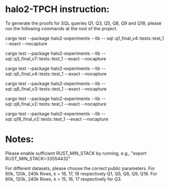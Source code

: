 # halo2-TPCH instruction:
To generate the proofs for SQL queries Q1, Q3, Q5, Q8, Q9 and Q18, please run the following commands at the root of the project.

cargo test --package halo2-experiments --lib -- sql::q1_final_v4::tests::test_1 --exact --nocapture

cargo test --package halo2-experiments --lib -- sql::q3_final_v7::tests::test_1 --exact --nocapture

cargo test --package halo2-experiments --lib -- sql::q5_final_v4::tests::test_1 --exact --nocapture

cargo test --package halo2-experiments --lib -- sql::q8_final_v3::tests::test_1 --exact --nocapture

cargo test --package halo2-experiments --lib -- sql::q9_final_v2::tests::test_1 --exact --nocapture

cargo test --package halo2-experiments --lib -- sql::q18_final_v2::tests::test_1 --exact --nocapture



# Notes:
Please enable sufficient RUST_MIN_STACK by running, e.g., "export RUST_MIN_STACK=33554432"

For different datasets, please choose the correct public parameters. For 60k, 120k, 240k Rows, k = 16, 17, 18 respectively Q1, Q5, Q8, Q9, Q18. For 60k, 120k, 240k Rows, k = 15, 16, 17 respectively for Q3.
